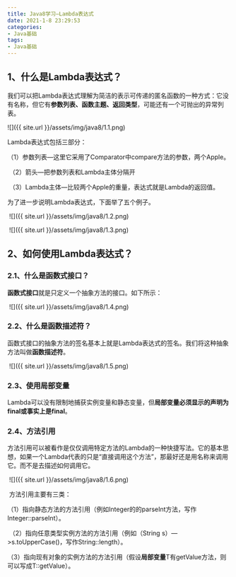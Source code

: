 ```yaml
---
title: Java8学习—Lambda表达式
date: 2021-1-8 23:29:53
categories:
- Java基础
tags:
- Java基础
---
```


## 1、什么是Lambda表达式？

​       我们可以把Lambda表达式理解为简洁的表示可传递的匿名函数的一种方式：它没有名称，但它有**参数列表、函数主题、返回类型**，可能还有一个可抛出的异常列表。

   ![]({{ site.url }}/assets/img/java8/1.1.png)


   Lambda表达式包括三部分：

​    （1）参数列表—这里它采用了Comparator中compare方法的参数，两个Apple。

​    （2）箭头—把参数列表和Lambda主体分隔开

​    （3）Lambda主体—比较两个Apple的重量，表达式就是Lambda的返回值。

  为了进一步说明Lambda表达式，下面举了五个例子。

​     ![]({{ site.url }}/assets/img/java8/1.2.png)


​     ![]({{ site.url }}/assets/img/java8/1.3.png)


## 2、如何使用Lambda表达式？

###   2.1、什么是函数式接口？

​         **函数式接口**就是只定义一个抽象方法的接口。如下所示：

​        ![]({{ site.url }}/assets/img/java8/1.4.png)


###   2.2、什么是函数描述符？

​          函数式接口的抽象方法的签名基本上就是Lambda表达式的签名。我们将这种抽象方法叫做**函数描述符**。

​       ![]({{ site.url }}/assets/img/java8/1.5.png)


###  2.3、使用局部变量

​          Lambda可以没有限制地捕获实例变量和静态变量，但**局部变量必须显示的声明为final或事实上是final**。

###  2.4、方法引用

​        方法引用可以被看作是仅仅调用特定方法的Lambda的一种快捷写法。它的基本思想，如果一个Lambda代表的只是“直接调用这个方法”，那最好还是用名称来调用它。而不是去描述如何调用它。

​         ![]({{ site.url }}/assets/img/java8/1.6.png)


​       方法引用主要有三类：

​        （1）指向静态方法的方法引用（例如Integer的的parseInt方法，写作Integer::parseInt）。

​        （2）指向任意类型实例方法的方法引用（例如（String s）—>s.toUpperCase()，写作String::length）。

​        （3）指向现有对象的实例方法的方法引用（假设**局部变量**T有getValue方法，则可以写成T::getValue）。



